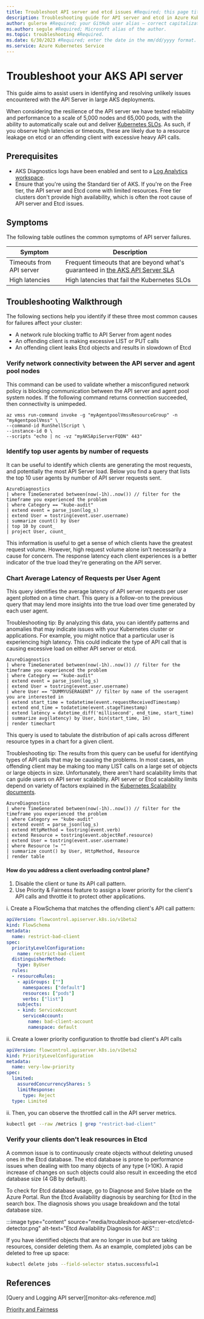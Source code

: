 ```yaml
---
title: Troubleshoot API server and etcd issues #Required; this page title is displayed in search results; Always include the word "troubleshoot" in this line.
description: Troubleshooting guide for API server and etcd in Azure Kubernetes Services #Required; this article description is displayed in search results.
author: gulerse #Required; your GitHub user alias — correct capitalization is needed.
ms.author: segule #Required; Microsoft alias of the author.
ms.topic: troubleshooting #Required.
ms.date: 6/30/2023 #Required; enter the date in the mm/dd/yyyy format.
ms.service: Azure Kubernetes Service
---
```



# Troubleshoot your AKS API server

This guide aims to assist users in identifying and resolving unlikely issues encountered with the API Server in large AKS deployments.

When considering the resilience of the API server we have tested reliability and performance to a scale of 5,000 nodes and 65,000 pods, with the ability to automatically scale out and deliver [Kubernetes SLOs][K8s SLOs]. As such, if you observe high latencies or timeouts, these are likely due to a resource leakage on etcd or an offending client with excessive heavy API calls.


<!---Avoid notes, tips, and important boxes—readers tend to skip over them. It's better to put those things directly into the text of the article. --->

## Prerequisites

- AKS Diagnostics logs have been enabled and sent to a [Log Analytics workspace][log-analytics-workspace-overview].
- Ensure that you're using the Standard tier of AKS. If you're on the Free tier, the API server and Etcd come with limited resources. Free tier clusters don't provide high availability, which is often the root cause of API server and Etcd issues. 

## Symptoms

The following table outlines the common symptoms of API server failures.

| Symptom | Description |
|---|---|
| Timeouts from API server | Frequent timeouts that are beyond what's guaranteed in [the AKS API Server SLA][apiserversla] |
| High latencies | High latencies that fail the Kubernetes SLOs |


## Troubleshooting Walkthrough

The following sections help you identify if these three most common causes for failures affect your cluster:
- A network rule blocking traffic to API Server from agent nodes
- An offending client is making excessive LIST or PUT calls
- An offending client leaks Etcd objects and results in slowdown of Etcd

### Verify network connectivity between the API server and agent pool nodes

This command can be used to validate whether a misconfigured network policy is blocking communication between the API server and agent pool system nodes. If the following command returns connection succeeded, then connectivity is unimpeded.

```azurecli
az vmss run-command invoke -g "myAgentpoolVmssResourceGroup" -n "myAgentpoolVmss" \
--command-id RunShellScript \
--instance-id 0 \
--scripts "echo | nc -vz "myAKSApiServerFQDN" 443"
```

### Identify top user agents by number of requests

It can be useful to identify which clients are generating the most requests, and potentially the most API Server load. Below you find a query that lists the top 10 user agents by number of API server requests sent. 

```kusto
AzureDiagnostics
| where TimeGenerated between(now(-1h)..now()) // filter for the timeframe you experienced the problem
| where Category == "kube-audit" 
| extend event = parse_json(log_s) 
| extend User = tostring(event.user.username) 
| summarize count() by User 
| top 10 by count_ 
| project User, count_ 
```

This information is useful to get a sense of which clients have the greatest request volume. However, high request volume alone isn't necessarily a cause for concern. The response latency each client experiences is a better indicator of the true load they're generating on the API server.

### Chart Average Latency of Requests per User Agent

This query identifies the average latency of API server requests per user agent plotted on a time chart. This query is a follow-on to the previous query that may lend more insights into the true load over time generated by each user agent.

Troubleshooting tip: By analyzing this data, you can identify patterns and anomalies that may indicate issues with your Kubernetes cluster or applications. For example, you might notice that a particular user is experiencing high latency. This could indicate the type of API call that is causing excessive load on either API server or etcd.

```kusto
AzureDiagnostics
| where TimeGenerated between(now(-1h)..now()) // filter for the timeframe you experienced the problem
| where Category == "kube-audit" 
| extend event = parse_json(log_s) 
| extend User = tostring(event.user.username)
| where User == "DUMMYUSERAGENT" // filter by name of the useragent you are interested in
| extend start_time = todatetime(event.requestReceivedTimestamp)
| extend end_time = todatetime(event.stageTimestamp)
| extend latency = datetime_diff('millisecond', end_time, start_time)
| summarize avg(latency) by User, bin(start_time, 1m) 
| render timechart 
```


This query is used to tabulate the distribution of api calls across different resource types in a chart for a given client.

Troubleshooting tip:  The results from this query can be useful for identifying types of API calls that may be causing the problems. In most cases, an offending client may be making too many LIST calls on a large set of objects or large objects in size. Unfortunately, there aren't hard scalability limits that can guide users on API server scalability. API server or Etcd scalability limits depend on variety of factors explained in the [Kubernetes Scalability documents](https://github.com/kubernetes/community/blob/master/sig-scalability/configs-and-limits/thresholds.md). 


```kusto
AzureDiagnostics
| where TimeGenerated between(now(-1h)..now()) // filter for the timeframe you experienced the problem
| where Category == "kube-audit" 
| extend event = parse_json(log_s) 
| extend HttpMethod = tostring(event.verb) 
| extend Resource = tostring(event.objectRef.resource) 
| extend User = tostring(event.user.username) 
| where Resource != ""
| summarize count() by User, HttpMethod, Resource 
| render table  
```

#### How do you address a client overloading control plane?

1. Disable the client or tune its API call pattern.
2. Use Priority & Fairness feature to assign a lower priority for the client's API calls and throttle it to protect other applications. 

i. Create a FlowSchema that matches the offending client's API call pattern:

```yaml
apiVersion: flowcontrol.apiserver.k8s.io/v1beta2
kind: FlowSchema
metadata:
  name: restrict-bad-client
spec:
  priorityLevelConfiguration:
    name: restrict-bad-client
  distinguisherMethod:
    type: ByUser
  rules:
  - resourceRules:
    - apiGroups: [""]
      namespaces: ["default"]
      resources: ["pods"]
      verbs: ["list"]
    subjects:
    - kind: ServiceAccount
      serviceAccount:
        name: bad-client-account
        namespace: default 
```

ii. Create a lower priority configuration to throttle bad client's API calls

```yaml
apiVersion: flowcontrol.apiserver.k8s.io/v1beta2
kind: PriorityLevelConfiguration
metadata:
  name: very-low-priority
spec:
  limited:
    assuredConcurrencyShares: 5
    limitResponse:
      type: Reject
  type: Limited
```

ii. Then, you can observe the throttled call in the API server metrics.

```bash
kubectl get --raw /metrics | grep "restrict-bad-client"
```

### Verify your clients don't leak resources in Etcd

A common issue is to continuously create objects without deleting unused ones in the Etcd database. The etcd database is prone to performance issues when dealing with too many objects of any type (>10K). A rapid increase of changes on such objects could also result in exceeding the etcd database size (4 GB by default).

To check for Etcd database usage, go to Diagnose and Solve blade on the Azure Portal. Run the Etcd Availability diagnosis by searching for Etcd in the search box. The diagnosis shows you usage breakdown and the total database size. 


:::image type="content" source="media/troubleshoot-apiserver-etcd/etcd-detector.png" alt-text="Etcd Availability Diagnosis for AKS":::

If you have identified objects that are no longer in use but are taking resources, consider deleting them. As an example, completed jobs can be deleted to free up space:

```bash
kubectl delete jobs --field-selector status.successful=1
```

## References
[Query and Logging API server][monitor-aks-reference.md]

[Priority and Fairness][priority-and-fairness]


<!-- LINKS - external -->
[kube-audit-overview]: https://kubernetes.io/docs/tasks/debug/debug-cluster/audit/
[kube-apiserver-overview]: https://kubernetes.io/docs/reference/command-line-tools-reference/kube-apiserver/
[too-many-requests-error-tsg]: https://learn.microsoft.com/troubleshoot/azure/azure-kubernetes/429-too-many-requests-errors
[monitorr-apiserver]: https://github.com/MicrosoftDocs/azure-docs-pr/blob/main/articles/aks/monitor-apiserver.md
[priority-and-fairness]: https://kubernetes.io/docs/concepts/cluster-administration/flow-control/
[K8s SLOs]: https://github.com/kubernetes/community/blob/master/sig-scalability/slos/slos.md

<!-- LINKS - internal -->
[azure-diagnostics-overview]: ../azure-monitor/essentials/diagnostic-settings.md
[log-analytics-workspace-overview]: /azure/aks/monitor-aks.md
[design-log-analytics-deployment]: ../azure-monitor/logs/design-logs-deployment.md
[create-diagnostic settings]: ../azure-monitor/essentials/diagnostic-settings.md#create-diagnostic-settings
[cost-optimization-azure-monitor]: ../azure-monitor/best-practices-cost.md
[azure-diagnostics-table]: /azure/azure-monitor/reference/tables/azurediagnostics
[container-insights-overview]: ..//azure-monitor/containers/container-insights-overview.md
[apiserversla]: /azure/aks/free-standard-pricing-tiers#uptime-sla-terms-and-conditions